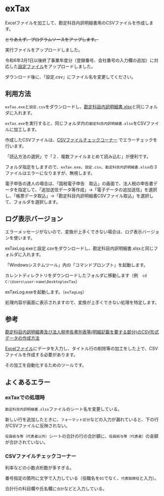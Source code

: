 # exTax

Excelファイルを加工して、勘定科目内訳明細書用のCSVファイルを作成します。

~~とりあえず、プログラムソースをアップします。~~

実行ファイルをアップロードしました。

令和6年3月1日以後終了事業年度分（登録番号、会社番号の入力欄の追加）に対応した[設定ファイル](設定_R60301.csv)をアップロードしました。

ダウンロード後に、「設定.csv」にファイル名を変更してください。

## 利用方法
`exTax.exe`と`設定.csv`をダウンロードし、[勘定科目内訳明細書.xlsx]((https://www.e-tax.nta.go.jp/hojin/gimuka/csv_jyoho2/2/utiwakesyo_3104_all.xlsx))と同じフォルダに入れます。

`exTax.exe`を実行すると、同じフォルダ内の`勘定科目内訳明細書.xlsx`をCSVファイルに加工します。

作成したCSVファイルは、[CSVファイルチェックコーナー](https://clientweb.e-tax.nta.go.jp/UF_WEB_OP/WP000/FCSECS010/SECS0010SCR.do)
でエラーチェックを行います。

「読込方法の選択」で「２．複数ファイルまとめて読み込む」が便利です。

フォルダ指定をしますので、`exTax.exe`、`設定.csv`、`勘定科目内訳明細書.xlsx`の３ファイルはエラーになりますが、無視します。

電子申告の達人の場合は、「国税電子申告　取込」の画面で、法人税の申告書データを指定して、「追加送信データ等作成」→「電子データの追加送信」を選択し、「帳票データ取込」→「勘定科目内訳明細書CSVファイル取込」を選択して、フォルダを選択します。


## ログ表示バージョン
エラーメッセージがないので、変換が上手くできない場合は、ログ表示バージョンを使います。

exTaxLog.exeと設定.csvをダウンロードし、勘定科目内訳明細書.xlsxと同じフォルダに入れます。

「Windowsシステムツール」内の「コマンドプロンプト」を起動します。

カレントディレクトリをダウンロードしたフォルダに移動します（例　`cd C:\Users\user-name\Desktop\exTax`）

exTaxLog.exeを起動します。（`exTagLog`）

処理内容が画面に表示されますので、変換が上手くできない処理を特定します。

## 参考
[勘定科目内訳明細書及び法人税申告書別表等(明細記載を要する部分)のCSV形式データの作成方法](https://www.e-tax.nta.go.jp/hojin/gimuka/csv_jyoho2.htm)


[Excelファイル](https://www.e-tax.nta.go.jp/hojin/gimuka/csv_jyoho2/2/utiwakesyo_3104_all.xlsx)にデータを入力し、タイトル行の削除等の加工をした上で、CSVファイルを作成する必要があります。

その加工を自動化するためのツールです。

## よくあるエラー

### exTaxでの処理時

`勘定科目内訳明細書.xlsx`ファイルのシート名を変更している。

新しい行を追加したときに、`フォーマット区分`などの入力が漏れていると、下の行がCSVファイルに反映されない。

`役員給与等（代表者以外）`シートの合計の行の合計額に、`役員給与等（代表者）`の金額が合計されていない。

### CSVファイルチェックコーナー

利率などの小数点桁数が多すぎる。

番号指定の箇所に文字で入力している（役職名を`01`でなく、`代表取締役`と入力）。

合計行の科目欄や氏名欄に`合計`などと入力している。
